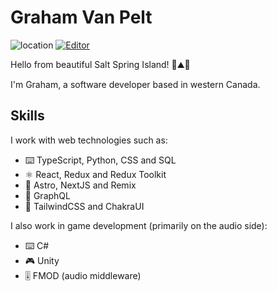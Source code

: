 # Graham Van Pelt

![location](https://img.shields.io/badge/location-🇨🇦%20Salt%20Spring%20Island-green) [![Editor](https://img.shields.io/badge/editor-lazyvim-48D1CC)](https://github.com/LazyVim/LazyVim)

Hello from beautiful Salt Spring Island! 🌲⛰️🌊

I'm Graham, a software developer based in western Canada.  

## Skills

I work with web technologies such as:

* ⌨️ TypeScript, Python, CSS and SQL
* ⚛ React, Redux and Redux Toolkit
* 🧮 Astro, NextJS and Remix
* 📡 GraphQL
* 🎨 TailwindCSS and ChakraUI

I also work in game development (primarily on the audio side):

* ⌨️ C#
* 🎮 Unity
* 🎚️ FMOD (audio middleware)


<!--
**GVPproj/GVPproj** is a ✨ _special_ ✨ repository because its `README.md` (this file) appears on your GitHub profile.

Here are some ideas to get you started:

- 🔭 I’m currently working on ...
- 🌱 I’m currently learning ...
- 👯 I’m looking to collaborate on ...
- 🤔 I’m looking for help with ...
- 💬 Ask me about ...
- 📫 How to reach me: ...
- 😄 Pronouns: ...
- ⚡ Fun fact: ...
-->
